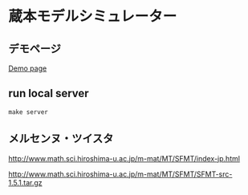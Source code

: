 # 蔵本モデルシミュレーター


## デモページ

[Demo page](https://u-masao.github.io/kuramoto-model-simulator/docs/)


## run local server

```
make server
```


## メルセンヌ・ツイスタ

http://www.math.sci.hiroshima-u.ac.jp/m-mat/MT/SFMT/index-jp.html

http://www.math.sci.hiroshima-u.ac.jp/m-mat/MT/SFMT/SFMT-src-1.5.1.tar.gz


